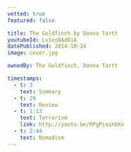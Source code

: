 ```yaml
---
vetted: true
featured: false

title: The Goldfinch by Donna Tartt
youtubeId: Lv1eo0AdO1A
datePublished: 2014-10-24
image: cover.jpg

ownedBy: The Goldfinch, Donna Tartt

timestamps:
  - t: 3
    text: Summary
  - t: 29
    text: Review
  - t: 1:13
    text: Terrorism
    link: http://youtu.be/RPgPixshbXo
  - t: 2:44
    text: Nomadism
---
```


